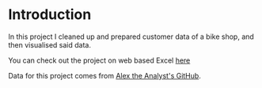 # Introduction
In this project I cleaned up and prepared customer data of a bike shop, and then visualised said data.

You can check out the project on web based Excel [here](https://1drv.ms/x/c/00e873ff941f9c85/ESORSbg0T2dBvoDW05FA6T4B864BUI9JGyuk1B-C100fsg?e=h7nfJY&nav=MTVfezJGOEUyRjYwLTJFOTgtNEM1MC05M0NELTM2NzE1NkM0OTk2Nn0)

Data for this project comes from [Alex the Analyst's GitHub](https://github.com/AlexTheAnalyst/Excel-Tutorial/blob/main/Excel%20Project%20Dataset.xlsx).
